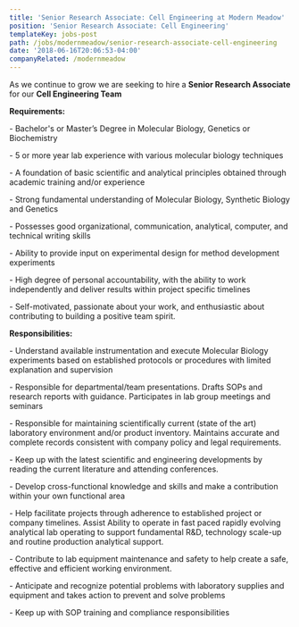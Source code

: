 ```yaml
---
title: 'Senior Research Associate: Cell Engineering at Modern Meadow'
position: 'Senior Research Associate: Cell Engineering'
templateKey: jobs-post
path: /jobs/modernmeadow/senior-research-associate-cell-engineering
date: '2018-06-16T20:06:53-04:00'
companyRelated: /modernmeadow
---
```

As we continue to grow we are seeking to hire a **Senior Research Associate** for our **Cell Engineering Team**

**Requirements:**

\- Bachelor's or Master’s Degree in Molecular Biology, Genetics or Biochemistry

\- 5 or more year lab experience with various molecular biology techniques

\- A foundation of basic scientific and analytical principles obtained through academic training and/or experience

\- Strong fundamental understanding of Molecular Biology, Synthetic Biology and Genetics

\- Possesses good organizational, communication, analytical, computer, and technical writing skills

\- Ability to provide input on experimental design for method development experiments

\- High degree of personal accountability, with the ability to work independently and deliver results within project specific timelines

\- Self-motivated, passionate about your work, and enthusiastic about contributing to building a positive team spirit.



**Responsibilities:**

\- Understand available instrumentation and execute Molecular Biology experiments based on established protocols or procedures with limited explanation and supervision

\- Responsible for departmental/team presentations. Drafts SOPs and research reports with guidance. Participates in lab group meetings and seminars

\- Responsible for maintaining scientifically current (state of the art) laboratory environment and/or product inventory. Maintains accurate and complete records consistent with company policy and legal requirements.

\- Keep up with the latest scientific and engineering developments by reading the current literature and attending conferences.

\- Develop cross-functional knowledge and skills and make a contribution within your own functional area

\- Help facilitate projects through adherence to established project or company timelines. Assist Ability to operate in fast paced rapidly evolving analytical lab operating to support fundamental R&D, technology scale-up and routine production analytical support.

\- Contribute to lab equipment maintenance and safety to help create a safe, effective and efficient working environment.

\- Anticipate and recognize potential problems with laboratory supplies and equipment and takes action to prevent and solve problems

\- Keep up with SOP training and compliance responsibilities
